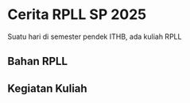 # Cerita RPLL SP 2025

Suatu hari di semester pendek ITHB, ada kuliah RPLL

## Bahan RPLL

## Kegiatan Kuliah
